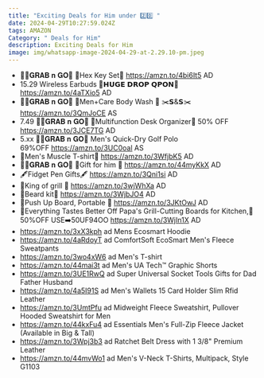 ```yaml
---
title: "Exciting Deals for Him under 2️⃣0️⃣ "
date: 2024-04-29T10:27:59.024Z
tags: AMAZON
Category: " Deals for Him"
description: Exciting Deals for Him
image: img/whatsapp-image-2024-04-29-at-2.29.10-pm.jpeg
---
```

* 🏃‍♀️𝐆𝐑𝐀𝐁 𝐧 𝐆𝐎🏃
  🌟Hex Key Set🌟
  https://amzn.to/4bi6It5
  AD
* 15.29
  Wireless Earbuds 
  💸𝗛𝗨𝗚𝗘 𝗗𝗥𝗢𝗣 𝗤𝗣𝗢𝗡💸
  https://amzn.to/4aTXio5
  AD
* 🏃‍♀️𝐆𝐑𝐀𝐁 𝐧 𝐆𝐎🏃
  💙Men+Care Body Wash 💙
  ✂️𝗦&𝗦✂️
  https://amzn.to/3QmJoCE
  AS
*  7.49
  🏃‍♀️𝐆𝐑𝐀𝐁 𝐧 𝐆𝐎🏃
  🌟Multifunction Desk Organizer🌟
  50% OFF
  https://amzn.to/3JCE7TG
  AD
* 5.xx
  🏃‍♀️𝐆𝐑𝐀𝐁 𝐧 𝐆𝐎🏃
   Men's  Quick-Dry Golf Polo\
  69%OFF
  https://amzn.to/3UC0oal
  AS
* 🎽Men's Muscle T-shirt🎽
  https://amzn.to/3WfjbK5
  AD
* 🏃‍♀️𝐆𝐑𝐀𝐁 𝐧 𝐆𝐎🏃
  💙Gift for him 💙
  https://amzn.to/44myKkX
  AD
* 🖋️Fidget Pen Gifts🖋️
  https://amzn.to/3Qni1si
  AD
* 💙King of grill 💙
  https://amzn.to/3wjWhXa
  AD
* 🌟Beard kit🌟
  https://amzn.to/3WjbJO4
  AD
* 💙Push Up Board, Portable 💙
  https://amzn.to/3JKtOwJ
  AD
* 🌟Everything Tastes Better Off Papa's Grill-Cutting Boards for Kitchen,🌟
  50%OFF
  USE➡️50UF94OO
  https://amzn.to/3WjIn1X
  AD
* https://amzn.to/3xX3kph    ad
  Mens Ecosmart Hoodie
* https://amzn.to/4aRdoyT   ad
  ComfortSoft EcoSmart Men's Fleece Sweatpants
* https://amzn.to/3wo4xW6   ad
  Men's T-shirt
* https://amzn.to/44mai3t   ad
  Men's UA Tech™ Graphic Shorts
* https://amzn.to/3UE1RwQ   ad
  Super Universal Socket Tools Gifts for Dad Father Husband
* https://amzn.to/4a5I91S    ad
  Men's Wallets 15 Card Holder Slim Rfid Leather
* https://amzn.to/3UmtPfu   ad
  Midweight Fleece Sweatshirt, Pullover Hooded Sweatshirt for Men
* https://amzn.to/44kxFu4    ad
  Essentials Men's Full-Zip Fleece Jacket (Available in Big & Tall)
* https://amzn.to/3Wpj3b3   ad
  Ratchet Belt Dress with 1 3/8" Premium Leather
* https://amzn.to/44mvWo1   ad
  Men's V-Neck T-Shirts, Multipack, Style G1103